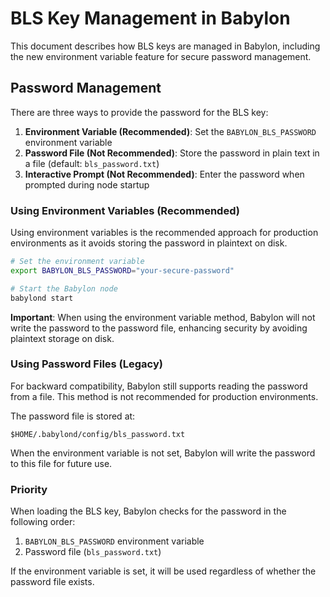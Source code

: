 # BLS Key Management in Babylon

This document describes how BLS keys are managed in Babylon, including the new environment variable feature 
for secure password management.

## Password Management

There are three ways to provide the password for the BLS key:

1. **Environment Variable (Recommended)**: Set the `BABYLON_BLS_PASSWORD` environment variable
2. **Password File (Not Recommended)**: Store the password in plain text in a file (default: `bls_password.txt`)
3. **Interactive Prompt (Not Recommended)**: Enter the password when prompted during node startup

### Using Environment Variables (Recommended)

Using environment variables is the recommended approach for production environments as it avoids storing
the password in plaintext on disk.

```bash
# Set the environment variable
export BABYLON_BLS_PASSWORD="your-secure-password"

# Start the Babylon node
babylond start
```

**Important**: When using the environment variable method, Babylon will not write the password to the 
password file, enhancing security by avoiding plaintext storage on disk.

### Using Password Files (Legacy)

For backward compatibility, Babylon still supports reading the password from a file. This method is not recommended
for production environments.

The password file is stored at:
```
$HOME/.babylond/config/bls_password.txt
```

When the environment variable is not set, Babylon will write the password to this file for future use.

### Priority

When loading the BLS key, Babylon checks for the password in the following order:

1. `BABYLON_BLS_PASSWORD` environment variable
2. Password file (`bls_password.txt`)

If the environment variable is set, it will be used regardless of whether the password file exists.
